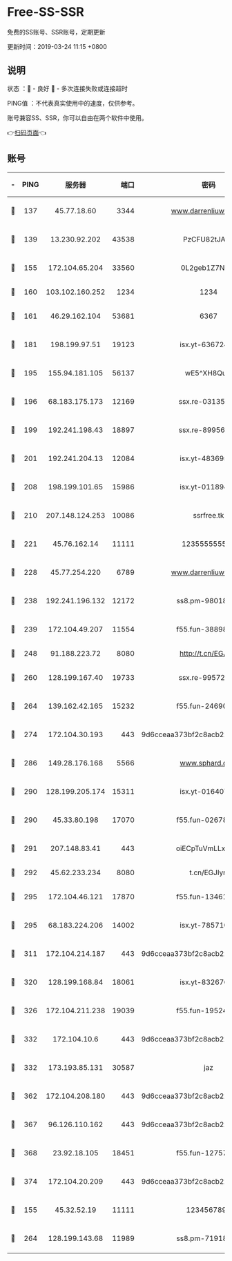 # Free-SS-SSR

免费的SS账号、SSR账号，定期更新

更新时间：2019-03-24 11:15 +0800

## 说明

状态     ：🙂 - 良好 🙁 - 多次连接失败或连接超时

PING值   ：不代表真实使用中的速度，仅供参考。

账号兼容SS、SSR，你可以自由在两个软件中使用。

👉[扫码页面](https://liesauer.github.io/Free-SS-SSR/)👈

## 账号

|-|PING|服务器|端口|密码|加密方式|区域|
|:----:|:----:|:-----:|-----:|:----:|:----:|:----:|
|🙂|137|45.77.18.60|3344|www.darrenliuwei.com|aes-256-cfb|JP|
|🙂|139|13.230.92.202|43538|PzCFU82tJAdZ|aes-256-cfb|JP|
|🙂|155|172.104.65.204|33560|0L2geb1Z7NQM|aes-256-cfb|JP|
|🙂|160|103.102.160.252|1234|1234|rc4-md5|JP|
|🙂|161|46.29.162.104|53681|6367|aes-128-ctr|RU|
|🙂|181|198.199.97.51|19123|isx.yt-63672432|aes-256-cfb|US|
|🙂|195|155.94.181.105|56137|wE5^XH8Quw|aes-256-cfb|US|
|🙂|196|68.183.175.173|12169|ssx.re-03135267|aes-256-cfb|US|
|🙂|199|192.241.198.43|18897|ssx.re-89956997|aes-256-cfb|US|
|🙂|201|192.241.204.13|12084|isx.yt-48369585|aes-256-cfb|US|
|🙂|208|198.199.101.65|15986|isx.yt-01189447|aes-256-cfb|US|
|🙂|210|207.148.124.253|10086|ssrfree.tk|aes-256-cfb|SG|
|🙂|221|45.76.162.14|11111|123555555555|aes-256-cfb|SG|
|🙂|228|45.77.254.220|6789|www.darrenliuwei.com|aes-256-cfb|SG|
|🙂|238|192.241.196.132|12172|ss8.pm-98018739|aes-256-cfb|US|
|🙂|239|172.104.49.207|11554|f55.fun-38898719|aes-256-cfb|SG|
|🙂|248|91.188.223.72|8080|http://t.cn/EGJIyrl|rc4-md5|RU|
|🙂|260|128.199.167.40|19733|ssx.re-99572937|aes-256-cfb|SG|
|🙂|264|139.162.42.165|15232|f55.fun-24690727|aes-256-cfb|SG|
|🙂|274|172.104.30.193|443|9d6cceaa373bf2c8acb22e60b6a58be6|aes-256-cfb|US|
|🙂|286|149.28.176.168|5566|www.sphard.com|aes-256-cfb|AU|
|🙂|290|128.199.205.174|15311|isx.yt-01640799|aes-256-cfb|SG|
|🙂|290|45.33.80.198|17070|f55.fun-02678742|aes-256-cfb|US|
|🙂|291|207.148.83.41|443|oiECpTuVmLLxk4Ts|aes-256-cfb|AU|
|🙂|292|45.62.233.234|8080|t.cn/EGJIyrl|rc4-md5|CA|
|🙂|295|172.104.46.121|17870|f55.fun-13461300|aes-256-cfb|SG|
|🙂|295|68.183.224.206|14002|isx.yt-78571026|aes-256-cfb|SG|
|🙂|311|172.104.214.187|443|9d6cceaa373bf2c8acb22e60b6a58be6|aes-256-cfb|US|
|🙂|320|128.199.168.84|18061|isx.yt-83267629|aes-256-cfb|SG|
|🙂|326|172.104.211.238|19039|f55.fun-19524723|aes-256-cfb|US|
|🙂|332|172.104.10.6|443|9d6cceaa373bf2c8acb22e60b6a58be6|aes-256-cfb|US|
|🙂|332|173.193.85.131|30587|jaz|aes-256-cfb|US|
|🙂|362|172.104.208.180|443|9d6cceaa373bf2c8acb22e60b6a58be6|aes-256-cfb|US|
|🙂|367|96.126.110.162|443|9d6cceaa373bf2c8acb22e60b6a58be6|aes-256-cfb|US|
|🙂|368|23.92.18.105|18451|f55.fun-12757664|aes-256-cfb|US|
|🙂|374|172.104.20.209|443|9d6cceaa373bf2c8acb22e60b6a58be6|aes-256-cfb|US|
|🙂|155|45.32.52.19|11111|1234567890|aes-256-cfb|JP|
|🙂|264|128.199.143.68|11989|ss8.pm-71918641|aes-256-cfb|SG|
